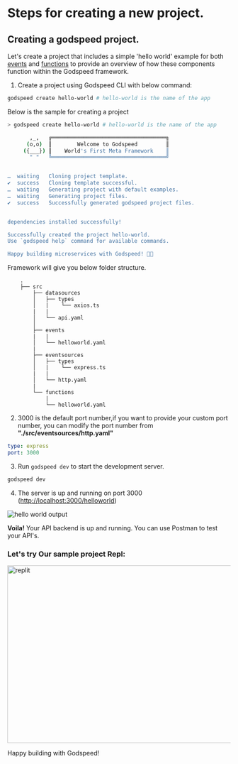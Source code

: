 # Steps for creating a new project.


## Creating a godspeed project.

Let's create a project that includes a simple 'hello world' example for both [events](/docs/microservice-meta-framework/event-sources/standardized-event-schema.md) and [functions](/docs/microservice-meta-framework/workflows/overview.md) to provide an overview of how these components function within the Godspeed framework.

1. Create a project using Godspeed CLI with below command:
```bash
godspeed create hello-world # hello-world is the name of the app
```

Below is the sample for creating a project
```bash
> godspeed create hello-world # hello-world is the name of the app

       ,_,   ╔════════════════════════════════════╗
      (o,o)  ║        Welcome to Godspeed         ║
     ({___}) ║    World's First Meta Framework    ║
       " "   ╚════════════════════════════════════╝


…  waiting   Cloning project template.
✔  success   Cloning template successful.
…  waiting   Generating project with default examples.
…  waiting   Generating project files.
✔  success   Successfully generated godspeed project files.


dependencies installed successfully!

Successfully created the project hello-world.
Use `godspeed help` command for available commands. 

Happy building microservices with Godspeed! 🚀🎉
```
Framework will give you below folder structure.
```
    .
    ├── src
        ├── datasources
        │   ├── types
        │   |    └── axios.ts
        |   |
        │   └── api.yaml
        │
        ├── events
        |   |
        │   └── helloworld.yaml
        |
        ├── eventsources
        │   ├── types
        │   |    └── express.ts
        |   |
        │   └── http.yaml
        |
        └── functions
            |
            └── helloworld.yaml
```

2. 3000 is the default port number,if you want to provide your custom port number, you can modify the port number from **"./src/eventsources/http.yaml"**

```yaml
type: express
port: 3000
```
3.  Run `godspeed dev` to start the development server.

```bash
godspeed dev
```
4. The server is up and running on port 3000 ([http://localhost:3000/helloworld](http://localhost:3000/helloworld))


<img src="https://ik.imagekit.io/pavanKillada/helloworld.webp?updatedAt=1697782618204" alt="hello world output"/>

**Voila!** Your API backend is up and running. You can use Postman to test your API's.



### Let's try Our sample project Repl:

<a href="https://replit.com/@GodspeedSystems/Godspeed-sample-project">
<img src="https://ik.imagekit.io/pavanKillada/replit.png?updatedAt=1699698406263" width="800" height="400" alt="replit" />
</a>


Happy building with Godspeed!
